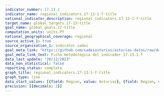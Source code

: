 ```yaml
---
indicator_number: 17.13.1
indicator_name: regional_indicators.17-13-1-f-title
national_indicator_description: regional_indicators.17-13-1-f-title
target_name: global_targets.17-13-title
goal_name: global_goals.17-title
computation_units: units.PT
national_geographical_coverage: regional
source_active_1: true
source_organisation_1: indicator.sadei
goal_meta_link: "https://github.com/sadeiasturias/asturias-datos/raw/develop/descargas/metodologia/17.13.1.f.pdf"
goal_meta_link_text: Ficha metodológica del indicador 17.13.1.f
data_last_update: "20/12/2023"
data_non_statistical: false
reporting_status: complete
graph_title: regional_indicators.17-13-1-f-title
graph_type: line
data_start_values: [{field: Region, value: Asturias}, {field: Region, value: España}]
precision: [{decimals: 2}]
---
```

